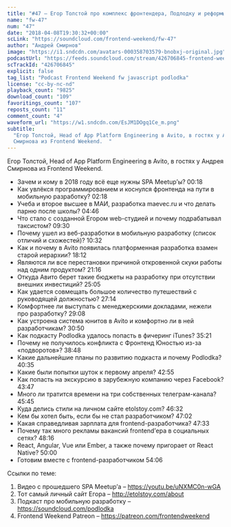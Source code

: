 ```yaml
---
title: "#47 – Егор Толстой про комплекс фронтендера, Подлодку и реформы в Avito"
name: "fw-47"
num: "47"
date: "2018-04-08T19:30:32+00:00"
scLink: "https://soundcloud.com/frontend-weekend/fw-47"
author: "Андрей Смирнов"
image: "https://i1.sndcdn.com/avatars-000358703579-bnobxj-original.jpg"
podcastUrl: "https://feeds.soundcloud.com/stream/426706845-frontend-weekend-fw-47.m4a"
scTrackId: "426706845"
explicit: false
tag_list: "Podcast Frontend Weekend fw javascript podlodka"
license: "cc-by-nc-nd"
playback_count: "9825"
download_count: "109"
favoritings_count: "107"
reposts_count: "11"
comment_count: "4"
waveform_url: "https://w1.sndcdn.com/EsJM1DOgq1Ce_m.png"
subtitle:
  "Егор Толстой, Head of App Platform Engineering в Avito, в гостях у Андрея
  Смирнова из Frontend Weekend.  "
---
```


Егор Толстой, Head of App Platform Engineering в Avito, в гостях у Андрея
Смирнова из Frontend Weekend.

- Зачем и кому в 2018 году всё еще нужны SPA Meetup’ы?
  <timecode sec="18">00:18</timecode>
- Как увлёкся программированием и коснулся фронтенда на пути в мобильную
  разработку? <timecode sec="138">02:18</timecode>
- Учеба и второе высшее в МАИ, разработка maevec.ru и что делать парню после
  школы? <timecode sec="286">04:46</timecode>
- Что стало с созданной Егором web-студией и почему подрабатывал таксистом?
  <timecode sec="570">09:30</timecode>
- Почему ушел из веб-разработки в мобильную разработку (список отличий и
  схожестей)? <timecode sec="632">10:32</timecode>
- Как и почему в Avito появилась платформенная разработка взамен старой
  иерархии? <timecode sec="1092">18:12</timecode>
- Являются ли все перестановки причиной откровенной скуки работы над одним
  продуктом? <timecode sec="1276">21:16</timecode>
- Откуда Авито берет такие бюджеты на разработку при отсутствии внешних
  инвестиций? <timecode sec="1505">25:05</timecode>
- Как удается совмещать большое количество путешествий с руководящей должностью?
  <timecode sec="1634">27:14</timecode>
- Комфортнее ли выступать с менеджерскими докладами, нежели про разработку?
  <timecode sec="1748">29:08</timecode>
- Как устроена система юнитов в Avito и комфортно ли в ней разработчикам?
  <timecode sec="1850">30:50</timecode>
- Как подкасту Podlodka удалось попасть в фичеринг iTunes?
  <timecode sec="2121">35:21</timecode>
- Почему не получилось конфликта с Фронтенд Юностью из-за «подворотов»?
  <timecode sec="2328">38:48</timecode>
- Какие дальнейшие планы по развитию подкаста и почему Podlodka?
  <timecode sec="2435">40:35</timecode>
- Какие были попытки шуток к первому апреля?
  <timecode sec="2575">42:55</timecode>
- Как попасть на экскурсию в зарубежную компанию через Facebook?
  <timecode sec="2627">43:47</timecode>
- Много ли тратится времени на три собственных телеграм-канала?
  <timecode sec="2745">45:45</timecode>
- Куда делись стили на личном сайте etolstoy.com?
  <timecode sec="2792">46:32</timecode>
- Кем бы хотел быть, если бы не стал разработчиком?
  <timecode sec="2822">47:02</timecode>
- Какая справедливая зарплата для frontend-разработчика?
  <timecode sec="2853">47:33</timecode>
- Почему так много рекламы вакансий frontend’ера в социальных сетях?
  <timecode sec="2896">48:16</timecode>
- React, Angular, Vue или Ember, а также почему пригорает от React Native?
  <timecode sec="3000">50:00</timecode>
- Готовим вместе с frontend-разработчиком <timecode sec="3246">54:06</timecode>

Ссылки по теме:

1. Видео с прошедшего SPA Meetup’а – <https://youtu.be/uNXMC0n-wGA>
2. Тот самый личный сайт Егора – <http://etolstoy.com/about>
3. Подкаст про мобильную разработку – <https://soundcloud.com/podlodka>
4. Frontend Weekend Patreon – <https://patreon.com/frontendweekend>

